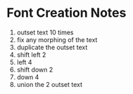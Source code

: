 # Font Creation Notes

1. outset text 10 times
2. fix any morphing of the text
3. duplicate the outset text
4. shift left 2
5. left 4
6. shift down 2
7. down 4
8. union the 2 outset text